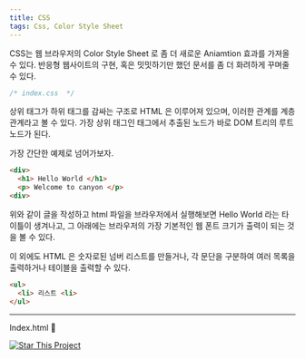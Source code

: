 ```yaml
---
title: CSS
tags: Css, Color Style Sheet 
---
```


CSS는 웹 브라우저의  Color Style Sheet 로 좀 더 새로운 Aniamtion 효과를 가져올 수 있다.
반응형 웹사이트의 구현, 혹은 밋밋하기만 했던 문서를 좀 더 화려하게 꾸며줄 수 있다.


```css
/* index.css  */

```
상위 태그가 하위 태그를 감싸는 구조로 HTML 은 이루어져 있으며, 이러한 관계를 계층 관계라고 볼 수 있다.
가장 상위 태그인 <html> 태그에서 추출된 노드가 바로 DOM 트리의 루트 노드가 된다.


가장 간단한 예제로 넘어가보자.

```html
<div>
  <h1> Hello World </h1>
  <p> Welcome to canyon </p>
<div>
```

위와 같이 글을 작성하고 html 파일을 브라우저에서 실행해보면 
Hello World 라는 타이틀이 생겨나고, 그 아래에는 브라우저의 가장 기본적인 웹 폰트 크기가 출력이 되는 것을 볼 수 있다.
<!--more-->

이 외에도 HTML 은 숫자로된 넘버 리스트를 만들거나, 각 문단을 구분하여 여러 목록을 출력하거나 테이블을 출력할 수 있다.
 

```html 
<ul>
  <li> 리스트 <li>
</ul>
```

---

Index.html :star2:

[![Star This Project](https://img.shields.io/github/stars/kitian616/jekyll-TeXt-theme.svg?label=Stars&style=social)](https://github.com/kitian616/jekyll-TeXt-theme/)
